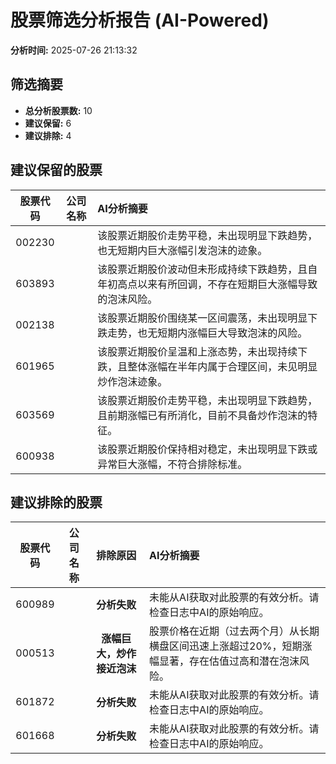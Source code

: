 # 股票筛选分析报告 (AI-Powered)

**分析时间:** 2025-07-26 21:13:32

## 筛选摘要

- **总分析股票数:** 10
- **建议保留:** 6
- **建议排除:** 4

## 建议保留的股票

| 股票代码 | 公司名称 | AI分析摘要 |
|:---:|:---:|:---|
| 002230 |  | 该股票近期股价走势平稳，未出现明显下跌趋势，也无短期内巨大涨幅引发泡沫的迹象。 |
| 603893 |  | 该股票近期股价波动但未形成持续下跌趋势，且自年初高点以来有所回调，不存在短期巨大涨幅导致的泡沫风险。 |
| 002138 |  | 该股票近期股价围绕某一区间震荡，未出现明显下跌走势，也无短期内涨幅巨大导致泡沫的风险。 |
| 601965 |  | 该股票近期股价呈温和上涨态势，未出现持续下跌，且整体涨幅在半年内属于合理区间，未见明显炒作泡沫迹象。 |
| 603569 |  | 该股票近期股价走势平稳，未出现明显下跌趋势，且前期涨幅已有所消化，目前不具备炒作泡沫的特征。 |
| 600938 |  | 该股票近期股价保持相对稳定，未出现明显下跌或异常巨大涨幅，不符合排除标准。 |

## 建议排除的股票

| 股票代码 | 公司名称 | 排除原因 | AI分析摘要 |
|:---:|:---:|:---:|:---|
| 600989 |  | **分析失败** | 未能从AI获取对此股票的有效分析。请检查日志中AI的原始响应。 |
| 000513 |  | **涨幅巨大，炒作接近泡沫** | 股票价格在近期（过去两个月）从长期横盘区间迅速上涨超过20%，短期涨幅显著，存在估值过高和潜在泡沫风险。 |
| 601872 |  | **分析失败** | 未能从AI获取对此股票的有效分析。请检查日志中AI的原始响应。 |
| 601668 |  | **分析失败** | 未能从AI获取对此股票的有效分析。请检查日志中AI的原始响应。 |
